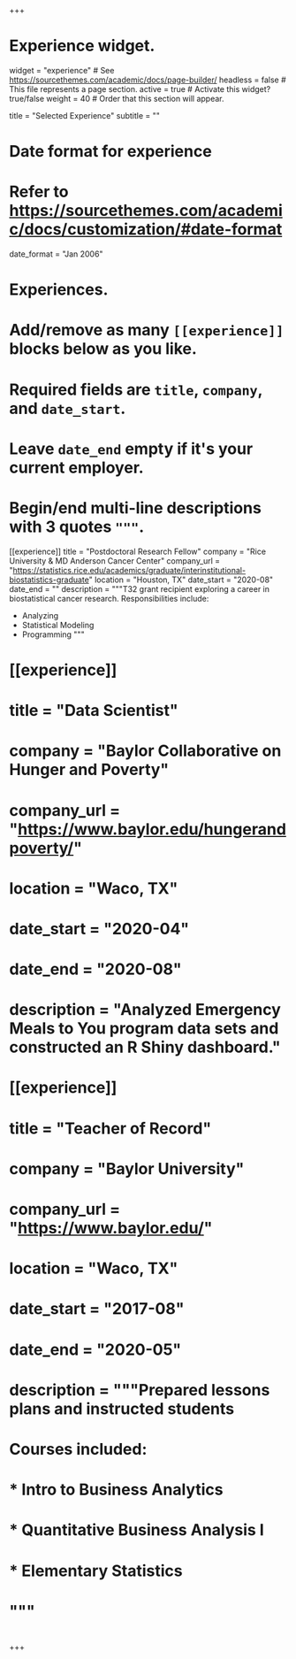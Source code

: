 +++
# Experience widget.
widget = "experience"  # See https://sourcethemes.com/academic/docs/page-builder/
headless = false  # This file represents a page section.
active = true  # Activate this widget? true/false
weight = 40  # Order that this section will appear.

title = "Selected Experience"
subtitle = ""

# Date format for experience
#   Refer to https://sourcethemes.com/academic/docs/customization/#date-format
date_format = "Jan 2006"

# Experiences.
#   Add/remove as many `[[experience]]` blocks below as you like.
#   Required fields are `title`, `company`, and `date_start`.
#   Leave `date_end` empty if it's your current employer.
#   Begin/end multi-line descriptions with 3 quotes `"""`.
[[experience]]
  title = "Postdoctoral Research Fellow"
  company = "Rice University \& MD Anderson Cancer Center"
  company_url = "https://statistics.rice.edu/academics/graduate/interinstitutional-biostatistics-graduate"
  location = "Houston, TX"
  date_start = "2020-08"
  date_end = ""
  description = """T32 grant recipient exploring a career in biostatistical cancer research.
  Responsibilities include:
  
  * Analyzing
  * Statistical Modeling
  * Programming
  """

# [[experience]]
#   title = "Data Scientist"
#   company = "Baylor Collaborative on Hunger and Poverty"
#   company_url = "https://www.baylor.edu/hungerandpoverty/"
#   location = "Waco, TX"
#   date_start = "2020-04"
#   date_end = "2020-08"
#   description = "Analyzed Emergency Meals to You program data sets and constructed an R Shiny dashboard."
#   
# [[experience]]
#   title = "Teacher of Record"
#   company = "Baylor University"
#   company_url = "https://www.baylor.edu/"
#   location = "Waco, TX"
#   date_start = "2017-08"
#   date_end = "2020-05"
#   description = """Prepared lessons plans and instructed students
#   Courses included:
#   
#   * Intro to Business Analytics
#   * Quantitative Business Analysis I
#   * Elementary Statistics
#   """
#   
+++
